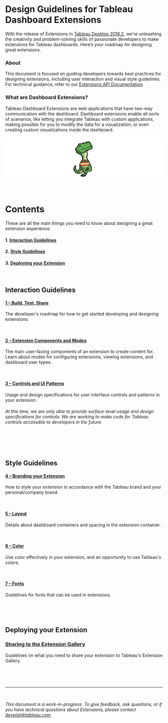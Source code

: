 # Design Guidelines for Tableau Dashboard Extensions

With the release of Extensions in [Tableau Desktop 2018.2](https://www.tableau.com/support/releases/desktop/2018.2), we're unleashing the creativity and problem-solving skills of passionate developers to make extensions for Tableau dashboards. Here’s your roadmap for designing great extensions.


### About
This document is focused on guiding developers towards best practices for designing extensions, including user interaction and visual style guidelines. For technical guidance, refer to our [Extensions API Documentation](https://tableau.github.io/extensions-api/).


### What are Dashboard Extensions?
Tableau Dashboard Extensions are web applications that have two-way communication with the dashboard. Dashboard extensions enable all sorts of scenarios, like letting you integrate Tableau with custom applications, making possible for you to modify the data for a visualization, or even creating custom visualizations inside the dashboard. 

![Extensions are made using a manifest file called a .trex! FreLard stands for the Seattle neighborhoods of Fremont and Wallingford, where Tableau's headquarters stands.](imgs/trex.png)

&nbsp;

# Contents
These are all the main things you need to know about designing a great extension experience.

#### 1. [Interaction Guidelines](#interaction-guidelines)
#### 2. [Style Guidelines](#style-guidelines)
#### 3. [Deploying your Extension](#deploying-your-extension)

&nbsp;

## Interaction Guidelines

#### [1 – Build, Test, Share](Interaction%20Guidelines/1%20-%20Build,%20Test,%20Share.md)
The developer's roadmap for how to get started developing and designing extensions.

&nbsp;

#### [2 – Extension Components and Modes](Interaction%20Guidelines/2%20-%20Extension%20Components%20and%20Modes.md)
The main user-facing components of an extension to create content for. Learn about modes for configuring extensions, viewing extensions, and dashboard user types.

&nbsp;

#### [3 – Controls and UI Patterns](Interaction%20Guidelines/3%20-%20Controls%20and%20UI%20Patterns.md)
Usage and design specifications for user interface controls and patterns in your extension.

###### *At this time, we are only able to provide surface-level usage and design specifications for controls. We are working to make code for Tableau controls accessible to developers in the future.*

&nbsp;

&nbsp;

## Style Guidelines

#### [4 – Branding your Extension](Style%20Guidelines/4%20-%20Branding%20your%20Extension.md)
How to style your extension in accordance with the Tableau brand and your personal/company brand.

&nbsp;

#### [5 – Layout](Style%20Guidelines/5%20-%20Layout.md)
Details about dashboard containers and spacing in the extension container.

&nbsp;

#### [6 – Color](Style%20Guidelines/6%20-%20Color.md)
Use color effectively in your extension, and an opportunity to use Tableau's colors.

&nbsp;

#### [7 – Fonts](Style%20Guidelines/7%20-%20Fonts.md)
Guidelines for fonts that can be used in extensions.

&nbsp;

&nbsp;

## Deploying your Extension

### [Sharing to the Extension Gallery](Sharing%20to%20the%20Extension%20Gallery.md)
Guidelines on what you need to share your extension to Tableau's Extension Gallery.

&nbsp;

&nbsp;

---
&nbsp;

*This document is a work-in-progress. To give feedback, ask questions, or if you have technical questions about Extensions, please contact devplat@tableau.com.*
